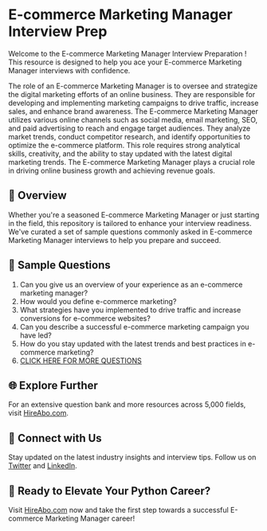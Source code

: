 # E-commerce Marketing Manager Interview Prep

Welcome to the E-commerce Marketing Manager Interview Preparation ! This resource is designed to help you ace your E-commerce Marketing Manager interviews with confidence.

The role of an E-commerce Marketing Manager is to oversee and strategize the digital marketing efforts of an online business. They are responsible for developing and implementing marketing campaigns to drive traffic, increase sales, and enhance brand awareness. The E-commerce Marketing Manager utilizes various online channels such as social media, email marketing, SEO, and paid advertising to reach and engage target audiences. They analyze market trends, conduct competitor research, and identify opportunities to optimize the e-commerce platform. This role requires strong analytical skills, creativity, and the ability to stay updated with the latest digital marketing trends. The E-commerce Marketing Manager plays a crucial role in driving online business growth and achieving revenue goals.

## 🚀 Overview

Whether you're a seasoned E-commerce Marketing Manager or just starting in the field, this repository is tailored to enhance your interview readiness. We've curated a set of sample questions commonly asked in E-commerce Marketing Manager interviews to help you prepare and succeed.

## 📝 Sample Questions

1. Can you give us an overview of your experience as an e-commerce marketing manager?
2. How would you define e-commerce marketing?
3. What strategies have you implemented to drive traffic and increase conversions for e-commerce websites?
4. Can you describe a successful e-commerce marketing campaign you have led?
5. How do you stay updated with the latest trends and best practices in e-commerce marketing?
6. [CLICK HERE FOR MORE QUESTIONS](https://hireabo.com/job/1_0_34/Ecommerce%20Marketing%20Manager)

## 🌐 Explore Further

For an extensive question bank and more resources across 5,000 fields, visit [HireAbo.com](https://www.hireabo.com).

## 📱 Connect with Us

Stay updated on the latest industry insights and interview tips. Follow us on [Twitter](https://twitter.com/hireabo) and [LinkedIn](https://www.linkedin.com/in/hire-abo-3609972a8/).

## 🚀 Ready to Elevate Your Python Career?

Visit [HireAbo.com](https://www.hireabo.com) now and take the first step towards a successful E-commerce Marketing Manager career!
